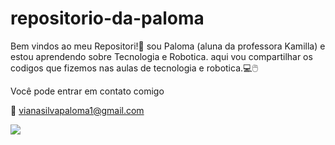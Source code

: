 # repositorio-da-paloma
Bem vindos ao meu Repositori!💙
sou Paloma (aluna da professora Kamilla) e estou aprendendo sobre Tecnologia e Robotica.
aqui vou compartilhar os codigos que fizemos nas aulas de tecnologia e robotica.💻🖱️


Você pode entrar em contato comigo

💌 vianasilvapaloma1@gmail.com

![](https://i.pinimg.com/736x/6f/50/ea/6f50ea1042efd583ce961fbc3da3e729.jpg)
